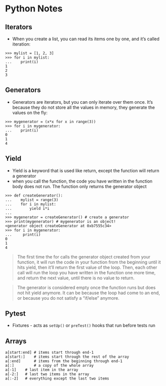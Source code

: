 # Python Notes

## Iterators
- When you create a list, you can read its items one by one, and it’s called iteration:

```
>>> mylist = [1, 2, 3]
>>> for i in mylist:
...    print(i)
1
2
3
```


## Generators
- Generators are iterators, but you can only iterate over them once. It’s because they do not store all the values in memory, they generate the values on the fly:

```
>>> mygenerator = (x*x for x in range(3))
>>> for i in mygenerator:
...    print(i)
0
1
4
```

## Yield
- Yield is a keyword that is used like return, except the function will return a generator
- when you call the function, the code you have written in the function body does not run. The function only returns the generator object

```
>>> def createGenerator():
...    mylist = range(3)
...    for i in mylist:
...        yield i*i
...
>>> mygenerator = createGenerator() # create a generator
>>> print(mygenerator) # mygenerator is an object!
<generator object createGenerator at 0xb7555c34>
>>> for i in mygenerator:
...     print(i)
0
1
4
```

> The first time the for calls the generator object created from your function, it will run the code in your function from the beginning until it hits yield, then it’ll return the first value of the loop. Then, each other call will run the loop you have written in the function one more time, and return the next value, until there is no value to return.

> The generator is considered empty once the function runs but does not hit yield anymore. It can be because the loop had come to an end, or because you do not satisfy a “if/else” anymore.

## Pytest

- Fixtures - acts as `setUp()` or `preTest()` hooks that run before tests run




## Arrays

```
a[start:end] # items start through end-1
a[start:]    # items start through the rest of the array
a[:end]      # items from the beginning through end-1
a[:]         # a copy of the whole array
a[-1]    # last item in the array
a[-2:]   # last two items in the array
a[:-2]   # everything except the last two items
```
